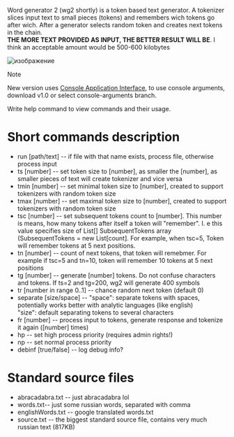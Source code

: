 Word generator 2 (wg2 shortly) is a token based text generator. A tokenizer slices input text to small pieces (tokens) and remembers wich tokens go after wich. After a generator selects random token and creates next tokens in the chain. <br>
**THE MORE TEXT PROVIDED AS INPUT, THE BETTER RESULT WILL BE**. I think an acceptable amount would be 500-600 kilobytes

![изображение](https://github.com/user-attachments/assets/32de48c1-0cc2-4201-8c4f-fde4e881979c)


> [!NOTE]  
> New version uses [Console Application Interface](https://github.com/Yoz75/CommandAppInterface), to use console arguments, download v1.0 or select console-arguments branch.

Write help command to view commands and their usage.

# Short commands description
* run [path/text] -- if file with that name exists, process file, otherwise process input
* ts [number] -- set token size to [number], as smaller the [number], as smaller pieces of text will create tokenizer and vice versa
* tmin [number] -- set minimal token size to [number], created to support tokenizers with random token size
* tmax [number] -- set maximal token size to [number], created to support tokenizers with random token size
* tsc [number] -- set subsequent tokens count to [number]. This number is means, how many tokens after itself a token will "remember". I. e this value specifies size of List<Token>[] SubsequentTokens array (SubsequentTokens = new List<Token>[count]. For example, when tsc=5, Token will remember tokens at 5 next positions.
* tn [number] -- count of next tokens, that token will remebmer. For example if tsc=5 and tn=10, token will remember 10 tokens at 5 next positions
* tg [number] -- generate [number] tokens. Do not confuse characters and tokens. If ts=2 and tg=200, wg2 will generate 400 symbols
* tr [number in range 0..1] -- chance random next token (default 0)
* separate [size/space] -- "space": separate tokens with spaces, potentially works better with analytic languages (like english)<br> "size": default separating tokens to several characters
* fr [number] -- process input to tokens, generate response and tokenize it again ([number] times)
* hp -- set high process priority (requires admin rights!)
* np -- set normal process priority
* debinf [true/false] -- log debug info?

# Standard source files
* abracadabra.txt -- just abracadabra lol
* words.txt-- just some russian words, separated with comma
* englishWords.txt -- google translated words.txt
* source.txt -- the biggest standard source file, contains very much russian text (817KB)
